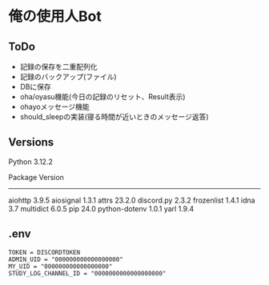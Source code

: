 # 俺の使用人Bot

## ToDo

- 記録の保存を二重配列化  
- 記録のバックアップ(ファイル)  
- DBに保存  
- oha/oyasu機能(今日の記録のリセット、Result表示)
- ohayoメッセージ機能
- should_sleepの実装(寝る時間が近いときのメッセージ返答)

## Versions

Python 3.12.2

Package       Version
------------- -------
aiohttp       3.9.5
aiosignal     1.3.1
attrs         23.2.0
discord.py    2.3.2
frozenlist    1.4.1
idna          3.7
multidict     6.0.5
pip           24.0
python-dotenv 1.0.1
yarl          1.9.4

## .env

```.env
TOKEN = DISCORDTOKEN
ADMIN_UID = "000000000000000000"
MY_UID = "000000000000000000"
STUDY_LOG_CHANNEL_ID = "0000000000000000000"
```
